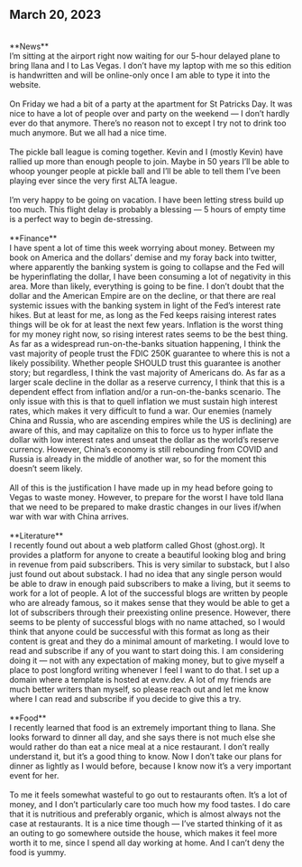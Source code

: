## March 20, 2023
<br>
**News**
<br>
I’m sitting at the airport right now waiting for our 5-hour delayed plane to bring Ilana and I to Las Vegas. I don’t have my laptop with me so this edition is handwritten and will be online-only once I am able to type it into the website.
<br><br>
On Friday we had a bit of a party at the apartment for St Patricks Day. It was nice to have a lot of people over and party on the weekend — I don’t hardly ever do that anymore. There’s no reason not to except I try not to drink too much anymore. But we all had a nice time.
<br><br>
The pickle ball league is coming together. Kevin and I (mostly Kevin) have rallied up more than enough people to join. Maybe in 50 years I’ll be able to whoop younger people at pickle ball and I’ll be able to tell them I’ve been playing ever since the very first ALTA league.
<br><br>
I’m very happy to be going on vacation. I have been letting stress build up too much. This flight delay is probably a blessing — 5 hours of empty time is a perfect way to begin de-stressing.
<br><br>
**Finance**
<br>
I have spent a lot of time this week worrying about money. Between my book on America and the dollars’ demise and my foray back into twitter, where apparently the banking system is going to collapse and the Fed will be hyperinflating the dollar, I have been consuming a lot of negativity in this area. More than likely, everything is going to be fine. I don’t doubt that the dollar and the American Empire are on the decline, or that there are real systemic issues with the banking system in light of the Fed’s interest rate hikes. But at least for me, as long as the Fed keeps raising interest rates things will be ok for at least the next few years. Inflation is the worst thing for my money right now, so rising interest rates seems to be the best thing. As far as a widespread run-on-the-banks situation happening, I think the vast majority of people trust the FDIC 250K guarantee to where this is not a likely possibility. Whether people SHOULD trust this guarantee is another story; but regardless, I think the vast majority of Americans do. As far as a larger scale decline in the dollar as a reserve currency, I think that this is a dependent effect from inflation and/or a run-on-the-banks scenario. The only issue with this is that to quell inflation we must sustain high interest rates, which makes it very difficult to fund a war. Our enemies (namely China and Russia, who are ascending empires while the US is declining) are aware of this, and may capitalize on this to force us to hyper inflate the dollar with low interest rates and unseat the dollar as the world’s reserve currency. However, China’s economy is still rebounding from COVID and Russia is already in the middle of another war, so for the moment this doesn’t seem likely.
<br><br>
All of this is the justification I have made up in my head before going to Vegas to waste money. However, to prepare for the worst I have told Ilana that we need to be prepared to make drastic changes in our lives if/when war with war with China arrives.
<br><br>
**Literature**
<br>
I recently found out about a web platform called Ghost (ghost.org). It provides a platform for anyone to create a beautiful looking blog and bring in revenue from paid subscribers. This is very similar to substack, but I also just found out about substack. I had no idea that any single person would be able to draw in enough paid subscribers to make a living, but it seems to work for a lot of people. A lot of the successful blogs are written by people who are already famous, so it makes sense that they would be able to get a lot of subscribers through their preexisting online presence. However, there seems to be plenty of successful blogs with no name attached, so I would think that anyone could be successful with this format as long as their content is great and they do a minimal amount of marketing. I would love to read and subscribe if any of you want to start doing this. I am considering doing it — not with any expectation of making money, but to give myself a place to post longford writing whenever I feel I want to do that. I set up a domain where a template is hosted at evnv.dev. A lot of my friends are much better writers than myself, so please reach out and let me know where I can read and subscribe if you decide to give this a try.
<br><br>
**Food**
<br>
I recently learned that food is an extremely important thing to Ilana. She looks forward to dinner all day, and she says there is not much else she would rather do than eat a nice meal at a nice restaurant. I don’t really understand it, but it’s a good thing to know. Now I don’t take our plans for dinner as lightly as I would before, because I know now it’s a very important event for her.
<br><br>
To me it feels somewhat wasteful to go out to restaurants often. It’s a lot of money, and I don’t particularly care too much how my food tastes. I do care that it is nutritious and preferably organic, which is almost always not the case at restaurants. It is a nice time though — I’ve started thinking of it as an outing to go somewhere outside the house, which makes it feel more worth it to me, since I spend all day working at home. And I can’t deny the food is yummy.
